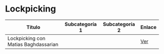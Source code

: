 # Lockpicking

| Título | Subcategoría 1 | Subcategoría 2 | Enlace |
|--------|----------------|----------------|--------|
| Lockpicking con Matias Baghdassarian |  |  | [Ver](https://www.youtube.com/watch?v=4jQ5fhgRaTY) |
